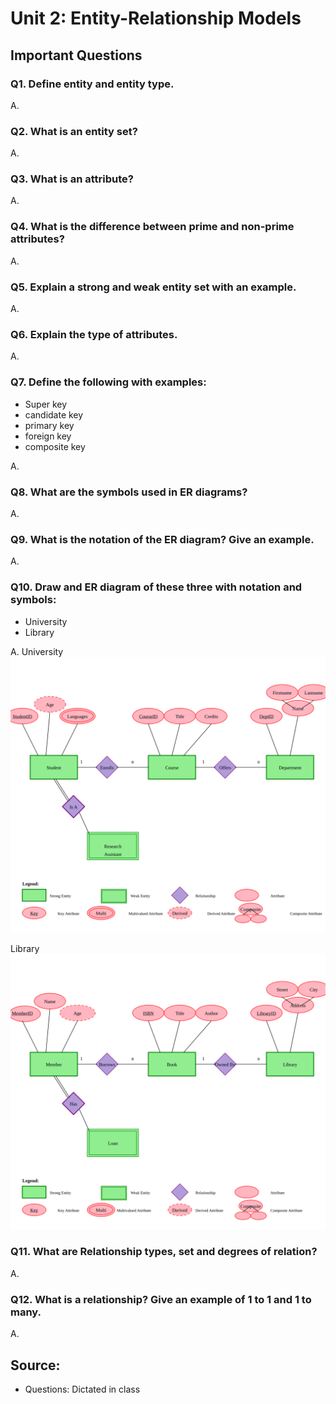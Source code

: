 # Unit 2: Entity-Relationship Models

## Important Questions

### Q1. Define entity and entity type.
A. 
### Q2. What is an entity set?
A. 
### Q3. What is an attribute?
A. 
### Q4. What is the difference between prime and non-prime attributes?
A. 
### Q5. Explain a strong and weak entity set with an example.
A. 
### Q6. Explain the type of attributes.
A. 
### Q7. Define the following with examples:
- Super key
- candidate key 
- primary key 
- foreign key
- composite key

A. 
### Q8. What are the symbols used in ER diagrams?
A. 
### Q9. What is the notation of the ER diagram? Give an example.
A. 
### Q10. Draw and ER diagram of these three with notation and symbols:
- University
- Library

A. University 
    ![University](assets/university.svg)

Library
    ![Library](assets/library.svg)

### Q11. What are Relationship types, set and degrees of relation?
A. 
### Q12. What is a relationship? Give an example of 1 to 1 and 1 to many.
A. 

## Source:
- Questions: Dictated in class